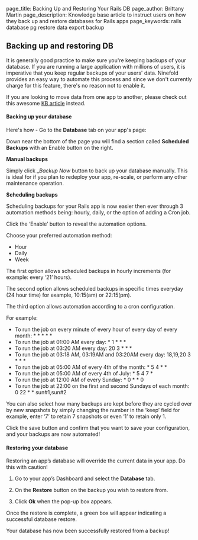 page_title:       Backing Up and Restoring Your Rails DB
page_author:      Brittany Martin
page_description: Knowledge base article to instruct users on how they back up and restore databases for Rails apps
page_keywords:    rails database pg restore data export backup 

## Backing up and restoring DB

It is generally good practice to make sure you're keeping backups of your database.  If you are running a large application with millions of users, it is imperative that you keep regular backups of your users' data. Ninefold provides an easy way to automate this process and since we don't currently charge for this feature, there's no reason not to enable it.

If you are looking to move data from one app to another, please check out this awesome [KB article](../getstarted/exporting_and_importing_postgresql_data.md) instead. 

#### Backing up your database

Here's how - Go to the __Database__ tab on your app's page:

Down near the bottom of the page you will find a section called __Scheduled Backups__ with an Enable button on the right. 

__Manual backups__

Simply click __Backup Now_ button to back up your database manually. This is ideal for if you plan to redeploy your app, re-scale, or perform any other maintenance operation. 

__Scheduling backups__

Scheduling backups for your Rails app is now easier then ever through 3 automation methods being: hourly, daily, or the option of adding a Cron job.

Click the ‘Enable’ button to reveal the automation options. 

Choose your preferred automation method:

* Hour
* Daily 
* Week

The first option allows scheduled backups in hourly increments (for example: every ‘21’ hours).

The second option allows scheduled backups in specific times everyday (24 hour time) for example, 10:15(am) or 22:15(pm).

The third option allows automation according to a cron configuration. 

For example:

* To run the job on every minute of every hour of every day of every month: * * * * *
* To run the job at 01:00 AM every day: * 1 * * *
* To run the job at 03:20 AM every day: 20 3 * * *
* To run the job at 03:18 AM, 03:19AM and 03:20AM every day: 18,19,20 3 * * *
* To run the job at 05:00 AM of every 4th of the month: * 5 4 * *
* To run the job at 05:00 AM of every 4th of July: * 5 4 7 *
* To run the job at 12:00 AM of every Sunday: * 0 * * 0
* To run the job at 22:00 on the first and second Sundays of each month: 0 22 * * sun#1,sun#2

You can also select how many backups are kept before they are cycled over by new snapshots by simply changing the number in the ‘keep’ field for example, enter ‘7’ to retain 7 snapshots or even ‘1’ to retain only 1.

Click the save button and confirm that you want to save your configuration, and your backups are now automated! 

#### Restoring your database

Restoring an app’s database will override the current data in your app. Do this with caution!

1. Go to your app’s Dashboard and select the __Database__ tab.

2. On the __Restore__ button on the backup you wish to restore from.

3. Click __Ok__ when the pop-up box appears. 

Once the restore is complete, a green box will appear indicating a successful database restore. 

Your database has now been successfully restored from a backup!

